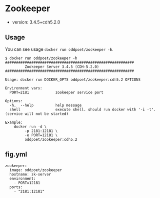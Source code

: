 Zookeeper
=================

- version: 3.4.5+cdh5.2.0

Usage 
-------

You can see usage ``docker run oddpoet/zookeeper -h``. 

```
$ docker run oddpoet/zookeeper -h
###########################################################
         Zookeeper Server 3.4.5 (CDH-5.2.0)
###########################################################

Usage: docker run DOCKER_OPTS oddpoet/zookeeper:cdh5.2 OPTIONS

Environment vars:
  PORT=2181            zookeeper service port

Options:
  -h,  --help          help message
  shell                execute shell. should run docker with '-i -t'. (service will not be started)

Example:
    docker run -d \
         -p 2181:12181 \
         -e PORT=12181 \
         oddpoet/zookeeper:cdh5.2
```

fig.yml
--------

```
zookeeper:
  image: oddpoet/zookeeper
  hostname: zk-server
  environment:
    - PORT=12181
  ports:
    - "2181:12181"
```
